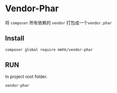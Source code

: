# Vendor-Phar

将 `composer` 所有依赖的 `vendor` 打包成一个`vendor.phar`


## Install

```bash
composer global require mmhk/vendor-phar
```

## RUN
In project root folder.

```bash
vendor-phar
```